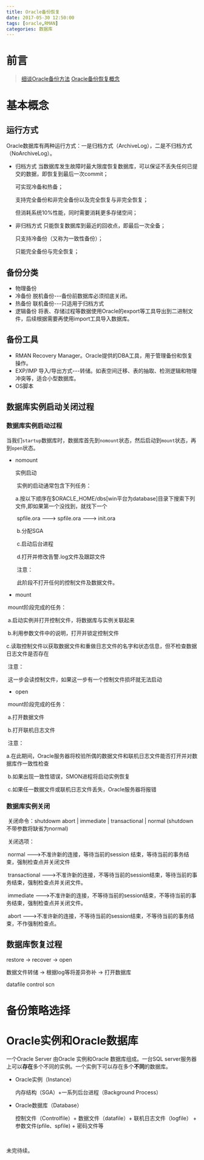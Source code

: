 ```yaml
---
title: Oracle备份恢复
date: 2017-05-30 12:50:00
tags: [oracle,RMAN]
categories: 数据库
---
```

# 前言
> [细谈Oracle备份方法](https://yq.aliyun.com/articles/45990?spm=5176.100239.blogcont156.11.X4s9k0)
> [Oracle备份恢复概念](http://blog.csdn.net/leshami/article/details/5791585)

# 基本概念
## 运行方式
 Oracle数据库有两种运行方式：一是归档方式（ArchiveLog），二是不归档方式（NoArchiveLog）。
 - 归档方式
     当数据库发生故障时最大限度恢复数据库，可以保证不丢失任何已提交的数据，即恢复到最后一次commit；

     可实现冷备和热备；

     支持完全备份和非完全备份以及完全恢复与非完全恢复；

     但消耗系统10%性能，同时需要消耗更多存储空间；

 - 非归档方式
     只能恢复数据库到最近的回收点，即最后一次全备；

     只支持冷备份（又称为一致性备份）；

     只能完全备份与完全恢复；

<!--more-->

## 备份分类
- 物理备份
 - 冷备份
    脱机备份---备份前数据库必须彻底关闭。
 - 热备份
    联机备份---只适用于归档方式
- 逻辑备份
   将表、存储过程等数据使用Oracle的export等工具导出到二进制文件，后续根据需要再使用import工具导入数据库。

## 备份工具
- RMAN
   Recovery Manager。Oracle提供的DBA工具，用于管理备份和恢复操作。
- EXP/IMP
   导入/导出方式---转储。如表空间迁移、表的抽取、检测逻辑和物理冲突等，适合小型数据库。
- OS脚本

## 数据库实例启动关闭过程

### 数据库实例启动过程
当我们`startup`数据库时，数据库首先到`nomount`状态，然后启动到`mount`状态，再到`open`状态。

- nomount

  实例启动

  ​        实例的启动通常包含下列任务：

  ​           a.按以下顺序在$ORACLE_HOME/dbs[win平台为database]目录下搜索下列文件,即如果第一个没找到，就找下一个

  ​               spfile<SID>.ora ---> spfile.ora ---> init<SID>.ora

  ​           b.分配SGA

  ​           c.启动后台进程

  ​           d.打开并修改告警<SID>.log文件及跟踪文件

  ​       注意：

  ​           此阶段不打开任何的控制文件及数据文件。

- mount

​        mount阶段完成的任务：

​           a.启动实例并打开控制文件，将数据库与实例关联起来

​           b.利用参数文件中的说明，打开并锁定控制文件

​           c.读取控制文件以获取数据文件和重做日志文件的名字和状态信息，但不检查数据日志文件是否存在

​	注意：

​           	这一步会读控制文件，如果这一步有一个控制文件损坏就无法启动

- open

​       mount阶段完成的任务：

​           a.打开数据文件

​           b.打开联机日志文件

​	 注意：

​            a.在此期间，Oracle服务器将校验所偶的数据文件和联机日志文件能否打开并对数据库作一致性检查

​           b.如果出现一致性错误，SMON进程将启动实例恢复

​           c.如果任一数据文件或联机日志文件丢失，Oracle服务器将报错

### 数据库实例关闭

​    关闭命令：shutdowm abort | immediate | transactional | normal (shutdown不带参数将缺省为normal)

​    关闭选项：

​       normal         --->不准许新的连接，等待当前的session 结束，等待当前的事务结束，强制检查点并关闭文件

​       transactional --->不准许新的连接，不等待当前的session结束，等待当前的事务结束，强制检查点并关闭文件。

​       immediate      --->不准许新的连接，不等待当前的session结束，不等待当前的事务结束，强制检查点并关闭文件。

​       abort          --->不准许新的连接，不等待当前的session结束，不等待当前的事务结束，不作强制检查点。

## 数据库恢复过程

restore  ->  recover   ->  open

数据文件转储  ->  根据log等将差异弥补  ->  打开数据库

datafile			control scn	



# 备份策略选择

# Oracle实例和Oracle数据库

一个Oracle Server 由Oracle 实例和Oracle 数据库组成。一台SQL server服务器上可以**存在**多个不同的实例。一个实例下可以存在多个**不同**的数据库。

- Oracle实例（Instance）

  内存结构（SGA）+一系列后台进程（Background Process）

- Oracle数据库（Database）

  控制文件（Controlfile）+  数据文件（datafile）+  联机日志文件（logfile） +  参数文件(pfile、spfile)  +  密码文件等

  ​

未完待续。